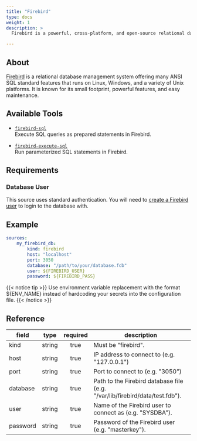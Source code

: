 ```yaml
---
title: "Firebird"
type: docs
weight: 1
description: >
  Firebird is a powerful, cross-platform, and open-source relational database.

---
```


## About

[Firebird][fb-docs] is a relational database management system offering many
ANSI SQL standard features that runs on Linux, Windows, and a variety of Unix
platforms. It is known for its small footprint, powerful features, and easy
maintenance.

[fb-docs]: https://firebirdsql.org/

## Available Tools

- [`firebird-sql`](../tools/firebird/firebird-sql.md)  
  Execute SQL queries as prepared statements in Firebird.

- [`firebird-execute-sql`](../tools/firebird/firebird-execute-sql.md)  
  Run parameterized SQL statements in Firebird.

## Requirements

### Database User

This source uses standard authentication. You will need to [create a Firebird
user][fb-users] to login to the database with.

[fb-users]: https://www.firebirdsql.org/refdocs/langrefupd25-security-sql-user-mgmt.html

## Example

```yaml
sources:
    my_firebird_db:
        kind: firebird
        host: "localhost"
        port: 3050
        database: "/path/to/your/database.fdb"
        user: ${FIREBIRD_USER}
        password: ${FIREBIRD_PASS}
```

{{< notice tip >}}
Use environment variable replacement with the format ${ENV_NAME}
instead of hardcoding your secrets into the configuration file.
{{< /notice >}}

## Reference

| **field** | **type** | **required** | **description**                                                              |
|-----------|:--------:|:------------:|------------------------------------------------------------------------------|
| kind      |  string  |     true     | Must be "firebird".                                                          |
| host      |  string  |     true     | IP address to connect to (e.g. "127.0.0.1")                                  |
| port      |  string  |     true     | Port to connect to (e.g. "3050")                                             |
| database  |  string  |     true     | Path to the Firebird database file (e.g. "/var/lib/firebird/data/test.fdb"). |
| user      |  string  |     true     | Name of the Firebird user to connect as (e.g. "SYSDBA").                     |
| password  |  string  |     true     | Password of the Firebird user (e.g. "masterkey").                            |
